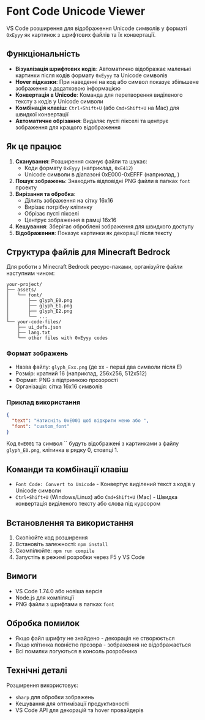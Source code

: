 # Font Code Unicode Viewer

VS Code розширення для відображення Unicode символів у форматі `0xEyyy` як картинок з шрифтових файлів та їх конвертації.

## Функціональність

- **Візуалізація шрифтових кодів**: Автоматично відображає маленькі картинки після кодів формату `0xEyyy` та Unicode символів
- **Hover підказки**: При наведенні на код або символ показує збільшене зображення з додатковою інформацією
- **Конвертація в Unicode**: Команда для перетворення виділеного тексту з кодів у Unicode символи
- **Комбінація клавіш**: `Ctrl+Shift+U` (або `Cmd+Shift+U` на Mac) для швидкої конвертації
- **Автоматичне обрізання**: Видаляє пусті пікселі та центрує зображення для кращого відображення

## Як це працює

1. **Сканування**: Розширення сканує файли та шукає:
   - Коди формату `0xEyyy` (наприклад, `0xE412`)
   - Unicode символи в діапазоні 0xE000-0xEFFF (наприклад, )
2. **Пошук зображень**: Знаходить відповідні PNG файли в папках `font` проекту
3. **Вирізання та обробка**: 
   - Ділить зображення на сітку 16x16
   - Вирізає потрібну клітинку
   - Обрізає пусті пікселі
   - Центрує зображення в рамці 16x16
4. **Кешування**: Зберігає оброблені зображення для швидкого доступу
5. **Відображення**: Показує картинки як декорації після тексту

## Структура файлів для Minecraft Bedrock

Для роботи з Minecraft Bedrock ресурс-паками, організуйте файли наступним чином:

```
your-project/
├── assets/
│   └── font/
│       ├── glyph_E0.png
│       ├── glyph_E1.png
│       ├── glyph_E2.png
│       └── ...
└── your-code-files/
    ├── ui_defs.json
    ├── lang.txt
    └── other files with 0xEyyy codes
```

### Формат зображень

- Назва файлу: `glyph_Exx.png` (де xx - перші два символи після E)
- Розмір: кратний 16 (наприклад, 256x256, 512x512)
- Формат: PNG з підтримкою прозорості
- Організація: сітка 16x16 символів

### Приклад використання

```json
{
  "text": "Натисніть 0xE001 щоб відкрити меню або ",
  "font": "custom_font"
}
```

Код `0xE001` та символ `` будуть відображені з картинками з файлу `glyph_E0.png`, клітинка в рядку 0, стовпці 1.

## Команди та комбінації клавіш

- `Font Code: Convert to Unicode` - Конвертує виділений текст з кодів у Unicode символи
- `Ctrl+Shift+U` (Windows/Linux) або `Cmd+Shift+U` (Mac) - Швидка конвертація виділеного тексту або слова під курсором

## Встановлення та використання

1. Скопіюйте код розширення
2. Встановіть залежності: `npm install`
3. Скомпілюйте: `npm run compile`
4. Запустіть в режимі розробки через F5 у VS Code

## Вимоги

- VS Code 1.74.0 або новіша версія
- Node.js для компіляції
- PNG файли з шрифтами в папках `font`

## Обробка помилок

- Якщо файл шрифту не знайдено - декорація не створюється
- Якщо клітинка повністю прозора - зображення не відображається
- Всі помилки логуються в консоль розробника

## Технічні деталі

Розширення використовує:
- `sharp` для обробки зображень
- Кешування для оптимізації продуктивності
- VS Code API для декорацій та hover провайдерів